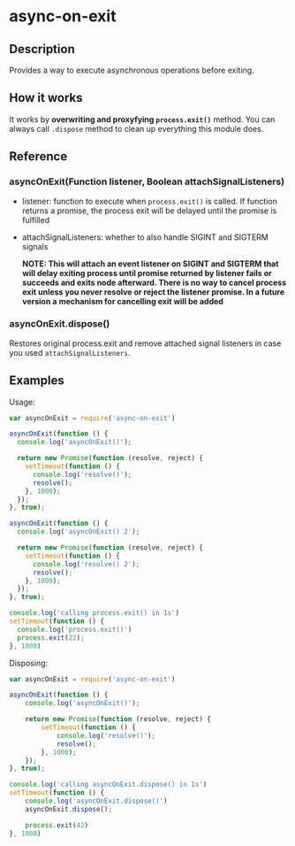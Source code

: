 # async-on-exit

## Description

Provides a way to execute asynchronous operations before exiting.

## How it works

It works by **overwriting and proxyfying `process.exit()`** method. You can always call `.dispose` method to clean up everything this module does.

## Reference

### asyncOnExit(Function listener, Boolean attachSignalListeners)
* listener: function to execute when `process.exit()` is called. If function returns a promise, the process exit will be delayed until the promise is fulfilled
* attachSignalListeners: whether to also handle SIGINT and SIGTERM signals

  **NOTE: This will attach an event listener on SIGINT and SIGTERM that will delay exiting process until promise returned by listener fails or succeeds and exits node afterward. There is no way to cancel process exit unless you never resolve or reject the listener promise. In a future version a mechanism for cancelling exit will be added**

### asyncOnExit.dispose()
Restores original process.exit and remove attached signal listeners in case you used `attachSignalListeners`.

## Examples

Usage:
```js
var asyncOnExit = require('async-on-exit')

asyncOnExit(function () {
  console.log('asyncOnExit()');

  return new Promise(function (resolve, reject) {
    setTimeout(function () {
      console.log('resolve()');
      resolve();
    }, 1000);
  });
}, true);

asyncOnExit(function () {
  console.log('asyncOnExit() 2');

  return new Promise(function (resolve, reject) {
    setTimeout(function () {
      console.log('resolve() 2');
      resolve();
    }, 1000);
  });
}, true);

console.log('calling process.exit() in 1s')
setTimeout(function () {
  console.log('process.exit()')
  process.exit(22);
}, 1000)
```

Disposing:
```js
var asyncOnExit = require('async-on-exit')

asyncOnExit(function () {
    console.log('asyncOnExit()');

    return new Promise(function (resolve, reject) {
        setTimeout(function () {
            console.log('resolve()');
            resolve();
        }, 1000);
    });
}, true);

console.log('calling asyncOnExit.dispose() in 1s')
setTimeout(function () {
    console.log('asyncOnExit.dispose()')
    asyncOnExit.dispose();

    process.exit(42)
}, 1000)
```
